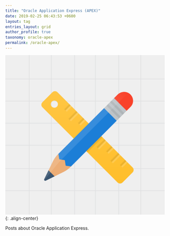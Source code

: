 ```yaml
---
title: "Oracle Application Express (APEX)"
date: 2019-02-25 06:43:53 +0600
layout: tag
entries_layout: grid
author_profile: true
taxonomy: oracle-apex
permalink: /oracle-apex/
---
```


![Oracle APEX Logo](/assets/images/oracle-apex-logo.svg){: .align-center}

<!-- TODO: Explain why I like APEX and a little bit of my history with it -->
Posts about Oracle Application Express.
